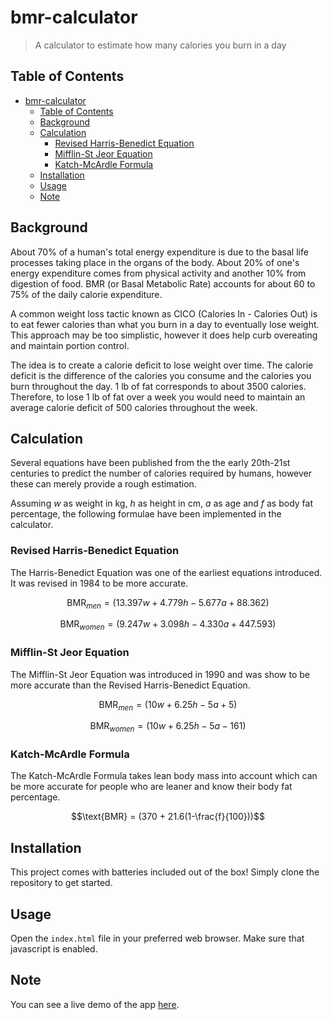 # bmr-calculator

> A calculator to estimate how many calories you burn in a day

## Table of Contents

- [bmr-calculator](#bmr-calculator)
	- [Table of Contents](#table-of-contents)
	- [Background](#background)
	- [Calculation](#calculation)
		- [Revised Harris-Benedict Equation](#revised-harris-benedict-equation)
		- [Mifflin-St Jeor Equation](#mifflin-st-jeor-equation)
		- [Katch-McArdle Formula](#katch-mcardle-formula)
	- [Installation](#installation)
	- [Usage](#usage)
	- [Note](#note)

## Background

About 70% of a human's total energy expenditure is due to the basal life processes taking place in the organs of the body. About 20% of one's energy expenditure comes from physical activity and another 10% from digestion of food. BMR (or Basal Metabolic Rate) accounts for about 60 to 75% of the daily calorie expenditure.

A common weight loss tactic known as CICO (Calories In - Calories Out) is to eat fewer calories than what you burn in a day to eventually lose weight. This approach may be too simplistic, however it does help curb overeating and maintain portion control.

The idea is to create a calorie deficit to lose weight over time. The calorie deficit is the difference of the calories you consume and the calories you burn throughout the day. 1 lb of fat corresponds to about 3500 calories. Therefore, to lose 1 lb of fat over a week you would need to maintain an average calorie deficit of 500 calories throughout the week.

## Calculation

Several equations have been published from the the early 20th-21st centuries to predict the number of calories required by humans, however these can merely provide a rough estimation.

Assuming
$w$ as weight in kg, $h$ as height in cm, $a$ as age and $f$ as body fat percentage, the following formulae have been implemented in the calculator.

### Revised Harris-Benedict Equation

The Harris-Benedict Equation was one of the earliest equations introduced. It was revised in 1984 to be more accurate.

$$\text{BMR}_{men} = (13.397w + 4.779h -5.677a + 88.362)$$


$$\text{BMR}_{women} = (9.247w + 3.098h -4.330a + 447.593)$$

### Mifflin-St Jeor Equation

The Mifflin-St Jeor Equation was introduced in 1990 and was show to be more accurate than the Revised Harris-Benedict Equation.

$$\text{BMR}_{men} = (10w + 6.25h - 5a + 5)$$


$$\text{BMR}_{women} = (10w + 6.25h - 5a - 161)$$

### Katch-McArdle Formula

The Katch-McArdle Formula takes lean body mass into account which can be more accurate for people who are leaner and know their body fat percentage.

$$\text{BMR} = (370 + 21.6(1-\frac{f}{100}))$$

## Installation

This project comes with batteries included out of the box! Simply clone the repository to get started.

## Usage

Open the `index.html` file in your preferred web browser.
Make sure that javascript is enabled.

## Note

You can see a live demo of the app [here](https://google.com).
